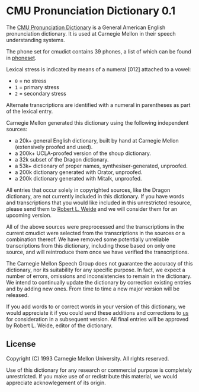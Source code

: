 # CMU Pronunciation Dictionary 0.1

The [CMU Pronunciation Dictionary](cmudict) is a General American English
pronunciation dictionary. It is used at Carnegie Mellon in their speech
understanding systems.

The phone set for cmudict contains 39 phones, a list of which can be found in
[phoneset](phoneset).

Lexical stress is indicated by means of a numeral \[012\] attached to a vowel:

 * `0` = no stress
 * `1` = primary stress
 * `2` = secondary stress

Alternate transcriptions are identified with a numeral in parentheses as
part of the lexical entry.

Carnegie Mellon generated this dictionary using the following independent
sources:

 * a 20k+ general English dictionary, built by hand at Carnegie Mellon
  (extensively proofed and used).
 * a 200k+ UCLA-proofed version of the shoup dictionary.
 * a 32k subset of the Dragon dictionary.
 * a 53k+ dictionary of proper names, synthesiser-generated, unproofed.
 * a 200k dictionary generated with Orator, unproofed.
 * a 200k dictionary generated with Mitalk, unproofed.

All entries that occur solely in copyrighted sources, like the Dragon
dictionary, are not currently included in this dictionary. If you have
words and transcriptions that you would like included in this unrestricted
resource, please send them to [Robert L. Weide](weide@cs.cmu.edu) and we
will consider them for an upcoming version.

All of the above sources were preprocessed and the transcriptions in the
current cmudict were selected from the transcriptions in the sources or
a combination thereof. We have removed some potentially unreliable
transcriptions from this dictionary, including those based on only one
source, and will reintroduce them once we have verified the transcriptions.

The Carnegie Mellon Speech Group does not guarantee the accuracy of this
dictionary, nor its suitability for any specific purpose. In fact, we
expect a number of errors, omissions and inconsistencies to remain in the
dictionary. We intend to continually update the dictionary by correction
existing entries and by adding new ones. From time to time a new major
version will be released.

If you add words to or correct words in your version of this dictionary,
we would appreciate it if you could send these additions and corrections
to [us](weide@cs.cmu.edu) for consideration in a subsequent version. All
final entries will be approved by Robert L. Weide, editor of the dictionary.

## License

Copyright (C) 1993 Carnegie Mellon University. All rights reserved.

Use of this dictionary for any research or commercial purpose is completely
unrestricted.  If you make use of or redistribute this material, we would
appreciate acknowlegement of its origin.
